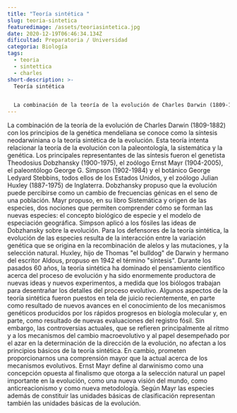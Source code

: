 ```yaml
---
title: "Teoría sintética "
slug: teoria-sintetica
featuredimage: /assets/teoriasintetica.jpg
date: 2020-12-19T06:46:34.134Z
dificultad: Preparatoria / Universidad
categoria: Biología
tags:
  - teoria
  - sintettica
  - charles
short-description: >-
  Teoría sintética 


  La combinación de la teoría de la evolución de Charles Darwin (1809-1882) con los principios de la genética mendeliana se conoce como la síntesis neodarwiniana
---
```

La combinación de la teoría de la evolución de Charles Darwin (1809-1882) con los principios de la genética mendeliana se conoce como la síntesis neodarwiniana o la teoría sintética de la evolución. Esta teoría intenta relacionar la teoría de la evolución con la paleontología, la sistemática y la genética. Los principales representantes de las síntesis fueron el genetista Theodosius Dobzhansky (1900-1975), el zoólogo Ernst Mayr (1904-2005), el paleontólogo George G. Simpson (1902-1984) y el botánico George Ledyard Stebbins, todos ellos de los Estados Unidos, y el zoólogo Julian Huxley (1887-1975) de Inglaterra. Dobzhansky propuso que la evolución puede percibirse como un cambio de frecuencias génicas en el seno de una población. Mayr propuso, en su libro Sistemática y origen de las especies, dos nociones que permiten comprender cómo se forman las nuevas especies: el concepto biológico de especie y el modelo de especiación geográfica. Simpson aplicó a los fósiles las ideas de Dobzhansky sobre la evolución. Para los defensores de la teoría sintética, la evolución de las especies resulta de la interacción entre la variación genética que se origina en la recombinación de alelos y las mutaciones, y la selección natural. Huxley, hijo de Thomas "el bulldog" de Darwin y hermano del escritor Aldous, propuso en 1942 el término "síntesis". Durante los pasados 60 años, la teoría sintética ha dominado el pensamiento científico acerca del proceso de evolución y ha sido enormemente productora de nuevas ideas y nuevos experimentos, a medida que los biólogos trabajan para desentrañar los detalles del proceso evolutivo. Algunos aspectos de la teoría sintética fueron puestos en tela de juicio recientemente, en parte como resultado de nuevos avances en el conocimiento de los mecanismos genéticos producidos por los rápidos progresos en biología molecular y, en parte, como resultado de nuevas evaluaciones del registro fósil. Sin embargo, las controversias actuales, que se refieren principalmente al ritmo y a los mecanismos del cambio macroevolutivo y al papel desempeñado por el azar en la determinación de la dirección de la evolución, no afectan a los principios básicos de la teoría sintética. En cambio, prometen proporcionarnos una comprensión mayor que la actual acerca de los mecanismos evolutivos. Ernst Mayr define al darwinismo como una concepción opuesta al finalismo que otorga a la selección natural un papel importante en la evolución, como una nueva visión del mundo, como anticreacionismo y como nueva metodología. Según Mayr las especies además de constituir las unidades básicas de clasificación representan también las unidades básicas de la evolución.